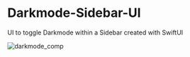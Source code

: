 # Darkmode-Sidebar-UI
UI to toggle Darkmode within a Sidebar created with SwiftUI


![darkmode_comp](https://user-images.githubusercontent.com/7582332/89355943-e6a52600-d6bc-11ea-8510-c22e0de303a4.gif)
